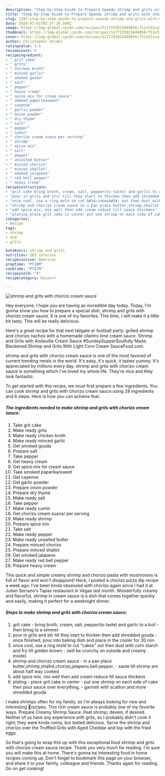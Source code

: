 ```yaml
---
description: "Step-by-Step Guide to Prepare Speedy shrimp and grits with chorizo cream sauce"
title: "Step-by-Step Guide to Prepare Speedy shrimp and grits with chorizo cream sauce"
slug: 1197-step-by-step-guide-to-prepare-speedy-shrimp-and-grits-with-chorizo-cream-sauce
date: 2020-07-01T02:37:26.590Z
image: https://img-global.cpcdn.com/recipes/5177255821049856/751x532cq70/shrimp-and-grits-with-chorizo-cream-sauce-recipe-main-photo.jpg
thumbnail: https://img-global.cpcdn.com/recipes/5177255821049856/751x532cq70/shrimp-and-grits-with-chorizo-cream-sauce-recipe-main-photo.jpg
cover: https://img-global.cpcdn.com/recipes/5177255821049856/751x532cq70/shrimp-and-grits-with-chorizo-cream-sauce-recipe-main-photo.jpg
author: Christopher Valdez
ratingvalue: 3.5
reviewcount: 9
recipeingredient:
- " grit cake"
- " grits"
- " chicken broth"
- " minced garlic"
- " smoked gouda"
- " salt"
- " pepper"
- " heavy cream"
- " spice mix for cream sauce"
- " smoked paparikasweet"
- " cayenne"
- " garlic powder"
- " onion powder"
- " dry thyme"
- " salt"
- " pepper"
- " cumin"
- " chorizo cream suace per serving"
- " shrimp"
- " spice mix"
- " salt"
- " pepper"
- " unsalted butter"
- " minced chorizo"
- " minced shallot"
- " smoked jalapeno"
- " red bell pepper"
- " heavy cream"
recipeinstructions:
- "grit cake bring broth, cream, salt, pepper(to taste) and garlic to a boil then bring to a simmer"
- "pour in grits and stir till they start to thicken then add shredded gouda once finished, pour into baking dish and place in the cooler for 30 min"
- "once cool, use a ring mold to cut &#34;cakes&#34; out then dust with corn starch and fry till golden brown (will be crunchy on outside and creamy inside)"
- "shrimp and chorizo cream sauce in a pan place butter,shrimp,shallot,chorizo,jalapeno,bell pepper, saute till shrimp are about half way cooked"
- "add spice mix, mix well then add cream reduce till sauce thickens"
- "plating place grit cake in center put one shrimp on each side of cake then pour sauce over everything. garnish with scallion and more shredded gouda"
categories:
- Recipe
tags:
- shrimp
- and
- grits

katakunci: shrimp and grits 
nutrition: 203 calories
recipecuisine: American
preptime: "PT20M"
cooktime: "PT47M"
recipeyield: "4"
recipecategory: Dessert

---
```



![shrimp and grits with chorizo cream sauce](https://img-global.cpcdn.com/recipes/5177255821049856/751x532cq70/shrimp-and-grits-with-chorizo-cream-sauce-recipe-main-photo.jpg)

Hey everyone, I hope you are having an incredible day today. Today, I'm gonna show you how to prepare a special dish, shrimp and grits with chorizo cream sauce. It is one of my favorites. This time, I will make it a little bit tasty. This will be really delicious.

Here&#39;s a great recipe for that next tailgate or football party: grilled shrimp and chorizo nachos with a homemade cilantro lime cream sauce. Shrimp and Grits with Andouille Cream Sauce #SundaySupperSoulfully Made. Blackened Shrimp and Grits With Light Corn Cream SauceFood.com.

shrimp and grits with chorizo cream sauce is one of the most favored of current trending meals in the world. It's easy, it's quick, it tastes yummy. It's appreciated by millions every day. shrimp and grits with chorizo cream sauce is something which I've loved my whole life. They're nice and they look fantastic.


To get started with this recipe, we must first prepare a few ingredients. You can cook shrimp and grits with chorizo cream sauce using 28 ingredients and 6 steps. Here is how you can achieve that.

<!--inarticleads1-->

##### The ingredients needed to make shrimp and grits with chorizo cream sauce:

1. Take  grit cake
1. Make ready  grits
1. Make ready  chicken broth
1. Make ready  minced garlic
1. Get  smoked gouda
1. Prepare  salt
1. Take  pepper
1. Get  heavy cream
1. Get  spice mix for cream sauce
1. Take  smoked paparika/sweet
1. Get  cayenne
1. Get  garlic powder
1. Prepare  onion powder
1. Prepare  dry thyme
1. Make ready  salt
1. Take  pepper
1. Make ready  cumin
1. Get  chorizo cream suace/ per serving
1. Make ready  shrimp
1. Prepare  spice mix
1. Take  salt
1. Make ready  pepper
1. Make ready  unsalted butter
1. Prepare  minced chorizo
1. Prepare  minced shallot
1. Get  smoked jalapeno
1. Make ready  red bell pepper
1. Prepare  heavy cream


This quick and simple creamy shrimp and chorizo pasta with mushrooms is full of flavor and won&#39;t disappoint! Heck, I posted a chorizo pizza dip recipe a week ago. I&#39;ve been kinda obsessed with chorizo again since I had it at Julian Serrano&#39;s Tapas restaurant in Vegas last month. Wonderfully creamy and flavorful, shrimp in cream sauce is a dish that comes together quickly and easily, making it perfect for a weeknight dinner. 

<!--inarticleads2-->

##### Steps to make shrimp and grits with chorizo cream sauce:

1. grit cake - bring broth, cream, salt, pepper(to taste) and garlic to a boil - then bring to a simmer
1. pour in grits and stir till they start to thicken then add shredded gouda - once finished, pour into baking dish and place in the cooler for 30 min
1. once cool, use a ring mold to cut &#34;cakes&#34; out then dust with corn starch and fry till golden brown - (will be crunchy on outside and creamy inside)
1. shrimp and chorizo cream sauce - in a pan place butter,shrimp,shallot,chorizo,jalapeno,bell pepper, - saute till shrimp are about half way cooked
1. add spice mix, mix well then add cream reduce till sauce thickens
1. plating - place grit cake in center - put one shrimp on each side of cake then pour sauce over everything. - garnish with scallion and more shredded gouda


I make shrimps often for my family, so I&#39;m always looking for new and interesting 🍤recipes. This rich cream sauce is probably one of my favorite ways. Prepare Creamy Shrimp Sauce: Peel shrimp; devein, if desired. Neither of us have any experience with grits, so I probably didn&#39;t cook it right; they were kinda runny, but tasted delicious. Serve the shrimp and chorizo over the Truffled Grits with Aged Cheddar and top with the fried eggs. 

So that's going to wrap this up with this exceptional food shrimp and grits with chorizo cream sauce recipe. Thank you very much for reading. I'm sure you will make this at home. There's gonna be interesting food in home recipes coming up. Don't forget to bookmark this page on your browser, and share it to your family, colleague and friends. Thanks again for reading. Go on get cooking!
